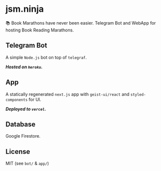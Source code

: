 # jsm.ninja
📚 Book Marathons have never been easier. Telegram Bot and WebApp for hosting Book Reading Marathons.

## Telegram Bot

A simple `Node.js` bot on top of `telegraf`.

***Hosted on `heroku`.***

## App

A statically regenerated `next.js` app with `geist-ui/react` and `styled-components` for UI.

***Deployed to `vercel`.***

## Database

Google Firestore.

## License

MIT (see `bot/` & `app/`)
